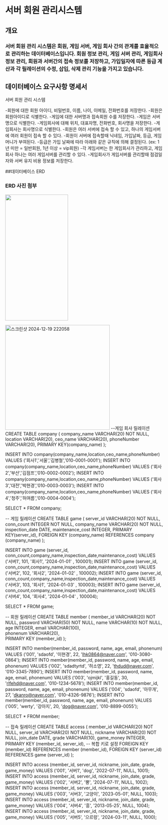 # 서버 회원 관리시스템
## 개요
### 서버 회원 관리 시스템은 회원, 게임 서버, 게임 회사 간의 관계를 효율적으로 관리하는 데이터베이스입니다. 회원 정보 관리, 게임 서버 관리, 게임회사 정보 관리, 회원과 서버간의 접속 정보를 저장하고, 가입일자에 따른 등급 계산과 각 릴레이션의 수정, 삽입, 삭제 관리 기능을 가지고 있습니다.

## 데이터베이스 요구사항 명세서
서버 회원 관리 시스템

-회원에 대한 회원 아이디, 비밀번호, 이름, 나이, 이메일, 전화번호를 저장한다.
-회원은 회원아이디로 식별한다.
-게임에 대한 서버명과 접속회원 수를 저장한다.
-게임은 서버명으로 식별한다.
-게임회사에 대해 위치, 대표자명, 전화번호, 회사명을 저장한다.
-게임회사는 회사명으로 식별한다.
-회원은 여러 서버에 접속 할 수 있고, 하나의 게임서버에 여러 회원이 접속 할 수 있다.
-회원이 서버에 접속할때 닉네임, 가입날짜, 등급, 게임머니가 부여된다.
-등급은 가입 날짜에 따라 아래와 같은 규칙에 의해 결정된다. (ex: 1년 미만 = 일반회원, 1년 이상 = vip회원)
-각 게임서버는 한 게임회사가 관리하고, 게임회사 하나는 여러 게임서버를 관리할 수 있다.
-게임회사가 게임서버를 관리할때 점검일자와 서버 유지 비용 정보를 저장한다.

##데이터베이스 ERD
### ERD 사진 첨부
<img src="https://github.com/user-attachments/assets/efd0d412-b963-4b3f-99f6-65aca3f1f76b.png"  width="200" height="400"/></img><br/>

<img width="333" alt="스크린샷 2024-12-19 222058" src="https://github.com/user-attachments/assets/efd0d412-b963-4b3f-99f6-65aca3f1f76b" />
--게임 회사 릴레이션
CREATE TABLE company
(
    company_name  VARCHAR(20) NOT NULL,
    location VARCHAR(20),
    ceo_name VARCHAR(20),
    phoneNumber VARCHAR(20),
    PRIMARY KEY(company_name)
);

INSERT INTO company(company_name,location,ceo_name,phoneNumber)
VALUES ('회사1','서울','김병철','010-0001-0001');
INSERT INTO company(company_name,location,ceo_name,phoneNumber)
VALUES ('회사2','부산','김점프','010-0002-0002');
INSERT INTO company(company_name,location,ceo_name,phoneNumber)
VALUES ('회사3','대전','박현경','010-0003-0003');
INSERT INTO company(company_name,location,ceo_name,phoneNumber)
VALUES ('회사4','청주','허여름','010-0004-0004');

SELECT *
FROM company;


-- 게임 릴레이션
CREATE TABLE game
(
    server_id VARCHAR(20) NOT NULL,
    conn_count   INTEGER NOT NULL,
    company_name  VARCHAR(20) NOT NULL,
    inspection_date DATE,
    maintenance_cost INTEGER,
    PRIMARY KEY(server_id),
    FOREIGN KEY (company_name) REFERENCES company (company_name)
);

INSERT INTO game (server_id, conn_count,company_name,inspection_date,maintenance_cost)
VALUES ('서버1', 101, '회사1', '2024-01-01' , 100001);
INSERT INTO game (server_id, conn_count,company_name,inspection_date,maintenance_cost)
VALUES ('서버2', 102, '회사2', '2024-01-02' , 100002);
INSERT INTO game (server_id, conn_count,company_name,inspection_date,maintenance_cost)
VALUES ('서버3', 103, '회사1', '2024-01-03' , 100003);
INSERT INTO game (server_id, conn_count,company_name,inspection_date,maintenance_cost)
VALUES ('서버4', 104, '회사4', '2024-01-04' , 100004);

SELECT *
FROM game;

-- 회원 릴레이션
CREATE TABLE member
(
    member_id    VARCHAR(20)       NOT NULL,
    password     VARCHAR(50) NOT NULL,
    name          VARCHAR(10) NOT NULL,
    age        INTEGER,
    email      VARCHAR(100),       
    phonenum    VARCHAR(20),            
    PRIMARY KEY (member_id)
);

INSERT INTO member(member_id, password, name, age, email, phonenum)
VALUES ('001', 'sdaofd', '이현경', 22, 'lhk0864@naver.com', '010-3080-0864');
INSERT INTO member(member_id, password, name, age, email, phonenum)
VALUES ('002', 'sdadtyrtd', '허소영', 22, 'thdud@naver.com', '010-3345-7890');
INSERT INTO member(member_id, password, name, age, email, phonenum)
VALUES ('003', 'ojmijkl', '홍길동', 30, 'rlfehd@naver.com', '010-1234-5678');
INSERT INTO member(member_id, password, name, age, email, phonenum)
VALUES ('004', 'sdaofd', '아무개', 27, 'dkanro@naver.com', '010-4326-9876');
INSERT INTO member(member_id, password, name, age, email, phonenum)
VALUES ('005', 'werty', '강아지', 20, 'dog@naver.com', '010-8899-0055');

SELECT *
FROM member;

-- 접속 릴레이션
CREATE TABLE access (
    member_id VARCHAR(20) NOT NULL,
    server_id VARCHAR(20) NOT NULL,
    nickname VARCHAR(20) NOT NULL,
    join_date DATE,
    grade VARCHAR(10),
    game_money INTEGER,
    PRIMARY KEY (member_id, server_id), -- 복합 키로 설정
    FOREIGN KEY (member_id) REFERENCES member (member_id),
    FOREIGN KEY (server_id) REFERENCES game (server_id)
);


INSERT INTO access (member_id, server_id, nickname, join_date, grade, game_money)
VALUES ('001', '서버1', 'dog', '2022-07-11', NULL, 1001);
INSERT INTO access (member_id, server_id, nickname, join_date, grade, game_money)
VALUES ('002', '서버2', '뿡', '2024-07-11', NULL, 1002);
INSERT INTO access (member_id, server_id, nickname, join_date, grade, game_money)
VALUES ('003', '서버3', '고양이', '2023-05-01', NULL, 1003);
INSERT INTO access (member_id, server_id, nickname, join_date, grade, game_money)
VALUES ('004', '서버4', '흥', '2013-05-25', NULL, 1004);
INSERT INTO access (member_id, server_id, nickname, join_date, grade, game_money)
VALUES ('005', '서버5', '으르렁', '2024-03-11', NULL, 1000);
